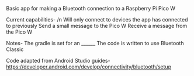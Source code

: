 Basic app for making a Bluetooth connection to a Raspberry Pi Pico W

Current capabilities- /n
Will only connect to devices the app has connected to previously
Send a small message to the Pico W
Receive a message from the Pico W


Notes-
The gradle is set for an ______
The code is written to use Bluetooth Classic


Code adapted from Android Studio guides-
https://developer.android.com/develop/connectivity/bluetooth/setup
